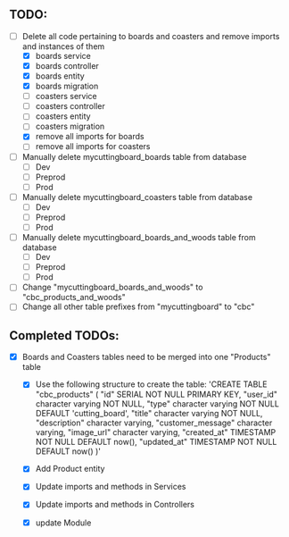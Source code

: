 ## TODO: 

* [ ] Delete all code pertaining to boards and coasters and remove imports and instances of them
  * [x] boards service
  * [x] boards controller
  * [x] boards entity
  * [x] boards migration
  * [ ] coasters service
  * [ ] coasters controller 
  * [ ] coasters entity
  * [ ] coasters migration
  * [x] remove all imports for boards
  * [ ] remove all imports for coasters
* [ ] Manually delete mycuttingboard_boards table from database
  * [ ] Dev
  * [ ] Preprod
  * [ ] Prod
* [ ] Manually delete mycuttingboard_coasters table from database
  * [ ] Dev
  * [ ] Preprod
  * [ ] Prod
* [ ] Manually delete mycuttingboard_boards_and_woods table from database
  * [ ] Dev
  * [ ] Preprod
  * [ ] Prod

* [ ] Change "mycuttingboard_boards_and_woods" to "cbc_products_and_woods"
* [ ] Change all other table prefixes from "mycuttingboard" to "cbc"

## Completed TODOs:

* [X] Boards and Coasters tables need to be merged into one "Products" table
  * [x] Use the following structure to create the table:
  'CREATE TABLE "cbc_products" (
      "id" SERIAL NOT NULL PRIMARY KEY,
      "user_id" character varying NOT NULL,
      "type" character varying NOT NULL DEFAULT 'cutting_board',
      "title" character varying NOT NULL,
      "description" character varying,
      "customer_message" character varying,
      "image_url" character varying,
      "created_at" TIMESTAMP NOT NULL DEFAULT now(),
      "updated_at" TIMESTAMP NOT NULL DEFAULT now()
    )'
  * [x] Add Product entity
  * [x] Update imports and methods in Services
  * [x] Update imports and methods in Controllers
  * [x] update Module

